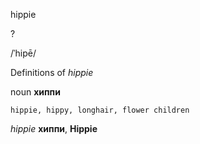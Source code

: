 hippie

?

/ˈhipē/

Definitions of _hippie_

noun
**хиппи**

    hippie, hippy, longhair, flower children

_hippie_
**хиппи**, **Hippie**